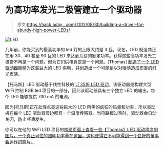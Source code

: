 # 为高功率发光二极管建立一个驱动器

> 原文:[https://hack aday . com/2012/08/30/building-a-driver-for-aburdy-high-power-LEDs/](https://hackaday.com/2012/08/30/building-a-driver-for-absurdly-high-power-leds/)

![](../Images/8aaca6bd16ddd2b97cb5ca9f14e60734.png "LED")

几年前，你能买到的最高功率的 led 灯的上限大约是 3 瓦。现在，LED 制造商正在用 30、40 甚至 90 瓦的 LED 来达到荒谬的额定功率。获得这些高功率发光二极管不再是一个问题，但为它们供电肯定是一个问题。[Thomas] [制造了一个 LED 驱动器](http://www.tbideas.com/blog/design-of-the-led-driver/)能够为这些巨大的 LED 供电，并创造出一个可能足以对眼睛造成伤害的灯光表演。

【托马斯】LED 驱动基于线性科技的 [LT3518 LED 驱动](http://www.linear.com/product/LT3518)。该驱动器是构建大型 WiFi 控制 RGB led 项目的一部分，因此该驱动器具有三个独立 LED 的输出，每个 LED 能够提供 700 mA 的电流。

因为[托马斯]正在处理点亮这些巨大的 LED 所需的疯狂的热量和功率，所以驱动板在每个 LED 驱动器旁边都有一个温度传感器。当电路板过热时，驱动器会自动关闭，防止*坏事*发生。

你可以在他的 WiFi LED 项目的[构建页面上查看一些【Thomas】LED 驱动程序的图片。一个真正可怕的照明功率量在这里，这也使得它不可能得到一个良好的董事会运作的照片。](http://www.tbideas.com/blog/some-pictures-of-our-latest-prototype/)